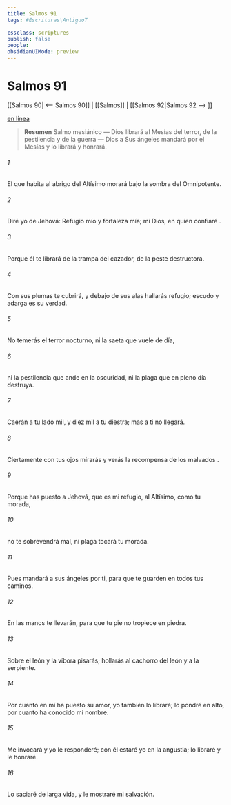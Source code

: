 ```yaml
---
title: Salmos 91
tags: #Escrituras\AntiguoT

cssclass: scriptures
publish: false
people:
obsidianUIMode: preview
---
```


# Salmos 91
[[Salmos 90| <-- Salmos 90]] | [[Salmos]] | [[Salmos 92|Salmos 92 --> ]]

[en línea](https://churchofjesuschrist.org/study/scriptures/ot/ps/91?lang=spa)

> __Resumen__
Salmo mesiánico — Dios librará al Mesías del terror, de la pestilencia y de la guerra — Dios a Sus ángeles mandará por el Mesías y lo librará y honrará.

###### 1 
El que habita al 
abrigo
 del Altísimo
morará bajo la sombra del Omnipotente.

###### 2 
Diré yo de Jehová: Refugio mío y fortaleza mía;
mi Dios, en quien 
confiaré
.

###### 3 
Porque él te librará de la trampa del cazador,
de la peste destructora.

###### 4 
Con sus plumas te cubrirá,
y debajo de sus alas hallarás refugio;
escudo
 y 
adarga
 es su verdad.

###### 5 
No temerás el 
terror
 nocturno,
ni la saeta que vuele de día,

###### 6 
ni la pestilencia que ande en la oscuridad,
ni la plaga que en pleno día destruya.

###### 7 
Caerán a tu lado mil,
y diez mil a tu diestra;
mas
 a ti no llegará.

###### 8 
Ciertamente con tus ojos mirarás
y verás la recompensa de los 
malvados
.

###### 9 
Porque has puesto a Jehová, 
que
 es mi refugio,
al Altísimo, como tu morada,

###### 10 
no te sobrevendrá mal,
ni plaga tocará tu morada.

###### 11 
Pues mandará a sus 
ángeles
 por ti,
para que te guarden en todos tus caminos.

###### 12 
En las manos te llevarán,
para que tu pie no tropiece en piedra.

###### 13 
Sobre el león y la víbora pisarás;
hollarás al cachorro del león y a la serpiente.

###### 14 
Por cuanto en mí ha puesto su amor, yo también lo libraré;
lo pondré en alto, por cuanto ha conocido mi nombre.

###### 15 
Me invocará y yo le responderé;
con él estaré yo en la angustia;
lo libraré y le honraré.

###### 16 
Lo saciaré de larga vida,
y le mostraré mi salvación.

